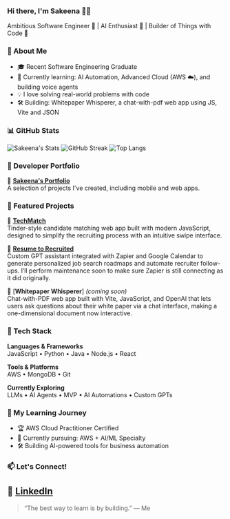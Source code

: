 ### Hi there, I'm Sakeena 👋🏽
Ambitious Software Engineer 🙌 | AI Enthusiast 🤖 | Builder of Things with Code 🧱

### 🚀 About Me
- 🎓 Recent Software Engineering Graduate
- 🌱 Currently learning: AI Automation, Advanced Cloud (AWS ☁️), and building voice agents
- 💡 I love solving real-world problems with code
- 🛠️ Building: Whitepaper Whisperer, a chat-with-pdf web app using JS, Vite and JSON

### 📊 GitHub Stats
![Sakeena's Stats](https://github-readme-stats.vercel.app/api?username=SakeenaRashid&show_icons=true&theme=radical)
![GitHub Streak](https://streak-stats.demolab.com/?user=SakeenaRashid&theme=radical)
![Top Langs](https://github-readme-stats.vercel.app/api/top-langs/?username=SakeenaRashid&layout=compact&theme=radical)

### 💼 Developer Portfolio
📌 [**Sakeena's Portfolio**](https://www.notion.so/Sakeena-Rashid-Software-Engineer-AI-Cloud-Developer-2340983c770f80ea8257fb053de89f15?source=copy_link)  
A selection of projects I've created, including mobile and web apps.

### 📂 Featured Projects
📱 [**TechMatch**](https://techmatch-app-hire-me.s3.amazonaws.com/index.html)  
Tinder-style candidate matching web app built with modern JavaScript, designed to simplify the recruiting process with an intuitive swipe interface.

🎯 [**Resume to Recruited**](https://chatgpt.com/g/g-RkobfxgBE-resume-to-recruited)  
Custom GPT assistant integrated with Zapier and Google Calendar to generate personalized job search roadmaps and automate recruiter follow-ups. I’ll perform maintenance soon to make sure Zapier is still connecting as it did originally.

📄 [**Whitepaper Whisperer**] *(coming soon)*  
Chat-with-PDF web app built with Vite, JavaScript, and OpenAI that lets users ask questions about their white paper via a chat interface, making a one-dimensional document now interactive.


### 🧰 Tech Stack
**Languages & Frameworks**  
JavaScript  •  Python  •  Java  •  Node.js  •  React  

**Tools & Platforms**  
AWS  •  MongoDB  •  Git  

**Currently Exploring**  
LLMs  •  AI Agents  •  MVP  •  AI Automations  •  Custom GPTs

### 🧠 My Learning Journey
- 🏆 AWS Cloud Practitioner Certified
- 🦾 Currently pursuing: AWS + AI/ML Specialty
- 🛠️ Building AI-powered tools for business automation

### 📫 Let's Connect!
🤝 [LinkedIn](https://www.linkedin.com/in/sakeenarashid/)  
---

> “The best way to learn is by building.” — Me
